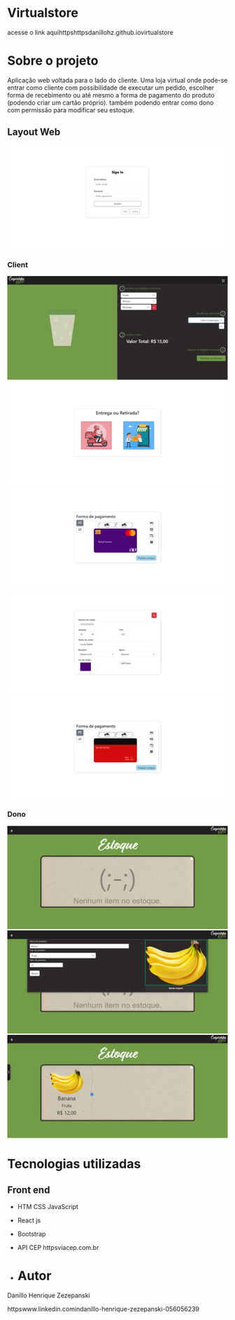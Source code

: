 # Virtualstore
acesse o link aquihttpshttpsdanillohz.github.iovirtualstore

# Sobre o projeto
Aplicação web voltada para o lado do cliente. Uma loja virtual onde pode-se entrar como cliente com possibilidade de executar um pedido, escolher forma de recebimento ou até mesmo a forma de pagamento do produto (podendo criar um cartão próprio). também podendo entrar como dono com permissão para modificar seu estoque.

## Layout Web
![Web 1](https://github.com/Danillohz/Assets/blob/main/Imagens/Virtual-Store/login.PNG)

### Client
![Web 2](https://github.com/Danillohz/Assets/blob/main/Imagens/Virtual-Store/FazerPedido.PNG)
![Web 3](https://github.com/Danillohz/Assets/blob/main/Imagens/Virtual-Store/delivery.PNG)
![Web 4](https://github.com/Danillohz/Assets/blob/main/Imagens/Virtual-Store/Card1.PNG)
![Web 5](https://github.com/Danillohz/Assets/blob/main/Imagens/Virtual-Store/CreateCard.PNG)
![Web 6](https://github.com/Danillohz/Assets/blob/main/Imagens/Virtual-Store/Card2.PNG)

### Dono
![Web 7](https://github.com/Danillohz/Assets/blob/main/Imagens/Virtual-Store/estoqueVazio.PNG)
![Web 8](https://github.com/Danillohz/Assets/blob/main/Imagens/Virtual-Store/ProdutoCreate.PNG)
![Web 9](https://github.com/Danillohz/Assets/blob/main/Imagens/Virtual-Store/EstoqueCheio.PNG)


# Tecnologias utilizadas
## Front end
- HTM  CSS  JavaScript 
- React js
- Bootstrap
- API CEP httpsviacep.com.br

- # Autor

Danillo Henrique Zezepanski

httpswww.linkedin.comindanillo-henrique-zezepanski-056056239
